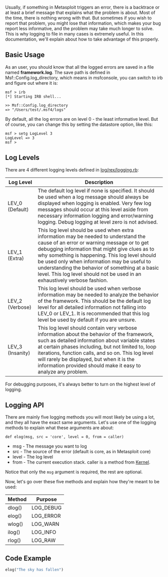 Usually, if something in Metasploit triggers an error, there is a backtrace or at least a brief message that explains what the problem is about. Most of the time, there is nothing wrong with that. But sometimes if you wish to report that problem, you might lose that information, which makes your bug report less informative, and the problem may take much longer to solve. This is why logging to file in many cases is extremely useful. In this documentation, we'll explain about how to take advantage of this properly.

## Basic Usage

As an user, you should know that all the logged errors are saved in a file named **framework.log**. The save path is defined in Msf::Config.log_directory, which means in msfconsole, you can switch to irb and figure out where it is:

```
msf > irb
[*] Starting IRB shell...

>> Msf::Config.log_directory
=> "/Users/test/.msf4/logs"
```

By default, all the log errors are on level 0 - the least informative level. But of course, you can change this by setting the datastore option, like this:


```
msf > setg LogLevel 3
LogLevel => 3
msf >
```

## Log Levels

There are 4 different logging levels defined in [log/rex/logging.rb](https://github.com/rapid7/metasploit-framework/blob/master/lib/rex/logging.rb):

Log Level | Description
--------- | -----------
LEV_0 (Default) | The default log level if none is specified. It should be used when a log message should always be displayed when logging is enabled. Very few log messages should occur at this level aside from necessary information logging and error/warning logging.  Debug logging at level zero is not advised.
LEV_1 (Extra) | This log level should be used when extra information may be needed to understand the cause of an error or warning message or to get debugging information that might give clues as to why something is happening. This log level should be used only when information may be useful to understanding the behavior of something at a basic level.  This log level should not be used in an exhaustively verbose fashion.
LEV_2 (Verbose) | This log level should be used when verbose information may be needed to analyze the behavior of the framework.  This should be the default log level for all detailed information not falling into LEV_0 or LEV_1. It is recommended that this log level be used by default if you are unsure.
LEV_3 (Insanity) | This log level should contain very verbose information about the behavior of the framework, such as detailed information about variable states at certain phases including, but not limited to, loop iterations, function calls, and so on.  This log level will rarely be displayed, but when it is the information provided should make it easy to analyze any problem.

For debugging purposes, it's always better to turn on the highest level of logging.

## Logging API

There are mainly five logging methods you will most likely be using a lot, and they all have the exact same arguments. Let's use one of the logging methods to explain what these arguments are about:

```
def elog(msg, src = 'core', level = 0, from = caller)
```

* msg - The message you want to log
* src - The source of the error (default is core, as in Metasploit core)
* level - The log level
* from - The current execution stack. caller is a method from [Kernel](http://www.ruby-doc.org/core-2.1.3/Kernel.html#method-i-caller).

Notice that only the ```msg``` argument is required, the rest are optional.

Now, let's go over these five methods and explain how they're meant to be used:

Method | Purpose
------ | -------
dlog() | LOG_DEBUG
elog() | LOG_ERROR
wlog() | LOG_WARN
ilog() | LOG_INFO
rlog() | LOG_RAW

## Code Example

```ruby
elog("The sky has fallen")
```
